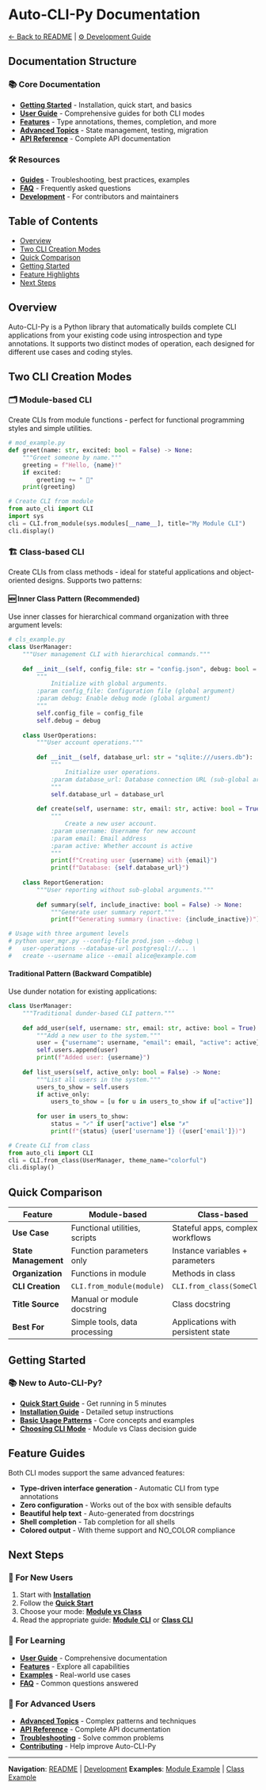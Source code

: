 # Auto-CLI-Py Documentation

[← Back to README](../README.md) | [⚙️ Development Guide](../CLAUDE.md)

## Documentation Structure

### 📚 Core Documentation
- **[Getting Started](getting-started/index.md)** - Installation, quick start, and basics
- **[User Guide](user-guide/index.md)** - Comprehensive guides for both CLI modes
- **[Features](features/index.md)** - Type annotations, themes, completion, and more
- **[Advanced Topics](advanced/index.md)** - State management, testing, migration
- **[API Reference](reference/index.md)** - Complete API documentation

### 🛠️ Resources
- **[Guides](guides/index.md)** - Troubleshooting, best practices, examples
- **[FAQ](faq.md)** - Frequently asked questions
- **[Development](development/index.md)** - For contributors and maintainers

## Table of Contents
- [Overview](#overview)
- [Two CLI Creation Modes](#two-cli-creation-modes)
- [Quick Comparison](#quick-comparison)
- [Getting Started](#getting-started)
- [Feature Highlights](#feature-highlights)
- [Next Steps](#next-steps)

## Overview

Auto-CLI-Py is a Python library that automatically builds complete CLI applications from your existing code using introspection and type annotations. It supports two distinct modes of operation, each designed for different use cases and coding styles.

## Two CLI Creation Modes

### 🗂️ Module-based CLI
Create CLIs from module functions - perfect for functional programming styles and simple utilities.

```python
# mod_example.py
def greet(name: str, excited: bool = False) -> None:
    """Greet someone by name."""
    greeting = f"Hello, {name}!"
    if excited:
        greeting += " 🎉"
    print(greeting)

# Create CLI from module
from auto_cli import CLI
import sys
cli = CLI.from_module(sys.modules[__name__], title="My Module CLI")
cli.display()
```

### 🏗️ Class-based CLI
Create CLIs from class methods - ideal for stateful applications and object-oriented designs. Supports two patterns:

#### **🆕 Inner Class Pattern (Recommended)**
Use inner classes for hierarchical command organization with three argument levels:

```python
# cls_example.py
class UserManager:
    """User management CLI with hierarchical commands."""
    
    def __init__(self, config_file: str = "config.json", debug: bool = False):
        """
            Initialize with global arguments.        
        :param config_file: Configuration file (global argument)
        :param debug: Enable debug mode (global argument)
        """
        self.config_file = config_file
        self.debug = debug
    
    class UserOperations:
        """User account operations."""
        
        def __init__(self, database_url: str = "sqlite:///users.db"):
            """
                Initialize user operations.            
            :param database_url: Database connection URL (sub-global argument)
            """
            self.database_url = database_url
        
        def create(self, username: str, email: str, active: bool = True) -> None:
            """
                Create a new user account.            
            :param username: Username for new account
            :param email: Email address
            :param active: Whether account is active
            """
            print(f"Creating user {username} with {email}")
            print(f"Database: {self.database_url}")
    
    class ReportGeneration:
        """User reporting without sub-global arguments."""
        
        def summary(self, include_inactive: bool = False) -> None:
            """Generate user summary report."""
            print(f"Generating summary (inactive: {include_inactive})")

# Usage with three argument levels
# python user_mgr.py --config-file prod.json --debug \
#   user-operations --database-url postgresql://... \
#   create --username alice --email alice@example.com
```

#### **Traditional Pattern (Backward Compatible)**
Use dunder notation for existing applications:

```python
class UserManager:
    """Traditional dunder-based CLI pattern."""
    
    def add_user(self, username: str, email: str, active: bool = True) -> None:
        """Add a new user to the system."""
        user = {"username": username, "email": email, "active": active}
        self.users.append(user)
        print(f"Added user: {username}")
    
    def list_users(self, active_only: bool = False) -> None:
        """List all users in the system."""
        users_to_show = self.users
        if active_only:
            users_to_show = [u for u in users_to_show if u["active"]]
        
        for user in users_to_show:
            status = "✓" if user["active"] else "✗"
            print(f"{status} {user['username']} ({user['email']})")

# Create CLI from class
from auto_cli import CLI
cli = CLI.from_class(UserManager, theme_name="colorful")
cli.display()
```

## Quick Comparison

| Feature | Module-based | Class-based |
|---------|-------------|-------------|
| **Use Case** | Functional utilities, scripts | Stateful apps, complex workflows |
| **State Management** | Function parameters only | Instance variables + parameters |
| **Organization** | Functions in module | Methods in class |
| **CLI Creation** | `CLI.from_module(module)` | `CLI.from_class(SomeClass)` |
| **Title Source** | Manual or module docstring | Class docstring |
| **Best For** | Simple tools, data processing | Applications with persistent state |

## Getting Started

### 📚 New to Auto-CLI-Py?
- **[Quick Start Guide](getting-started/quick-start.md)** - Get running in 5 minutes
- **[Installation Guide](getting-started/installation.md)** - Detailed setup instructions
- **[Basic Usage Patterns](getting-started/basic-usage.md)** - Core concepts and examples
- **[Choosing CLI Mode](getting-started/choosing-cli-mode.md)** - Module vs Class decision guide

## Feature Guides

Both CLI modes support the same advanced features:

- **Type-driven interface generation** - Automatic CLI from type annotations
- **Zero configuration** - Works out of the box with sensible defaults
- **Beautiful help text** - Auto-generated from docstrings
- **Shell completion** - Tab completion for all shells
- **Colored output** - With theme support and NO_COLOR compliance

## Next Steps

### 🚀 For New Users
1. Start with **[Installation](getting-started/installation.md)**
2. Follow the **[Quick Start](getting-started/quick-start.md)**
3. Choose your mode: **[Module vs Class](getting-started/choosing-cli-mode.md)**
4. Read the appropriate guide: **[Module CLI](user-guide/module-cli.md)** or **[Class CLI](user-guide/class-cli.md)**

### 📖 For Learning
- **[User Guide](user-guide/index.md)** - Comprehensive documentation
- **[Features](features/index.md)** - Explore all capabilities
- **[Examples](guides/examples.md)** - Real-world use cases
- **[FAQ](faq.md)** - Common questions answered

### 🔧 For Advanced Users
- **[Advanced Topics](advanced/index.md)** - Complex patterns and techniques
- **[API Reference](reference/index.md)** - Complete API documentation
- **[Troubleshooting](guides/troubleshooting.md)** - Solve common problems
- **[Contributing](development/contributing.md)** - Help improve Auto-CLI-Py

---

**Navigation**: [README](../README.md) | [Development](../CLAUDE.md)
**Examples**: [Module Example](../mod_example.py) | [Class Example](../cls_example.py)